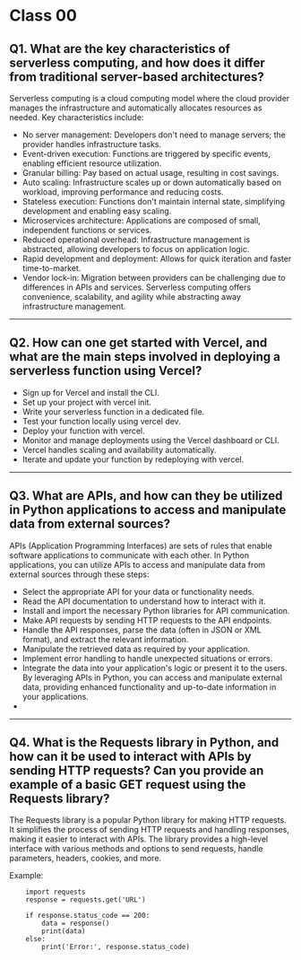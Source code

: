 # Class 00

## Q1. What are the key characteristics of serverless computing, and how does it differ from traditional server-based architectures?

Serverless computing is a cloud computing model where the cloud provider manages the infrastructure and automatically allocates resources as needed. Key characteristics include:

+ No server management: Developers don't need to manage servers; the provider handles infrastructure tasks.
+ Event-driven execution: Functions are triggered by specific events, enabling efficient resource utilization.
+ Granular billing: Pay based on actual usage, resulting in cost savings.
+ Auto scaling: Infrastructure scales up or down automatically based on workload, improving performance and reducing costs.
+ Stateless execution: Functions don't maintain internal state, simplifying development and enabling easy scaling.
+ Microservices architecture: Applications are composed of small, independent functions or services.
+ Reduced operational overhead: Infrastructure management is abstracted, allowing developers to focus on application logic.
+ Rapid development and deployment: Allows for quick iteration and faster time-to-market.
+ Vendor lock-in: Migration between providers can be challenging due to differences in APIs and services.
Serverless computing offers convenience, scalability, and agility while abstracting away infrastructure management.


---

## Q2. How can one get started with Vercel, and what are the main steps involved in deploying a serverless function using Vercel?

+ Sign up for Vercel and install the CLI.
+ Set up your project with vercel init.
+ Write your serverless function in a dedicated file.
+ Test your function locally using vercel dev.
+ Deploy your function with vercel.
+ Monitor and manage deployments using the Vercel dashboard or CLI.
+ Vercel handles scaling and availability automatically.
+ Iterate and update your function by redeploying with vercel.

---

## Q3. What are APIs, and how can they be utilized in Python applications to access and manipulate data from external sources?

APIs (Application Programming Interfaces) are sets of rules that enable software applications to communicate with each other. In Python applications, you can utilize APIs to access and manipulate data from external sources through these steps:

+ Select the appropriate API for your data or functionality needs.
+ Read the API documentation to understand how to interact with it.
+ Install and import the necessary Python libraries for API communication.
+ Make API requests by sending HTTP requests to the API endpoints.
+ Handle the API responses, parse the data (often in JSON or XML format), and extract the relevant information.
+ Manipulate the retrieved data as required by your application.
+ Implement error handling to handle unexpected situations or errors.
+ Integrate the data into your application's logic or present it to the users.
By leveraging APIs in Python, you can access and manipulate external data, providing enhanced functionality and up-to-date information in your applications.
+ 

---

## Q4. What is the Requests library in Python, and how can it be used to interact with APIs by sending HTTP requests? Can you provide an example of a basic GET request using the Requests library?

The Requests library is a popular Python library for making HTTP requests. It simplifies the process of sending HTTP requests and handling responses, making it easier to interact with APIs. The library provides a high-level interface with various methods and options to send requests, handle parameters, headers, cookies, and more.

Example:

        import requests
        response = requests.get('URL')

        if response.status_code == 200:
            data = response()
            print(data)
        else:
            print('Error:', response.status_code)


